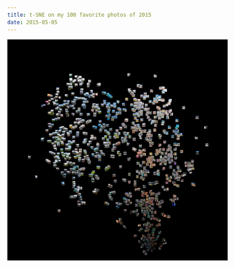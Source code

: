 ```yaml
---
title: t-SNE on my 100 favorite photos of 2015
date: 2015-05-05
---
```


![](/images/2015-05-05/tsne.jpg)
